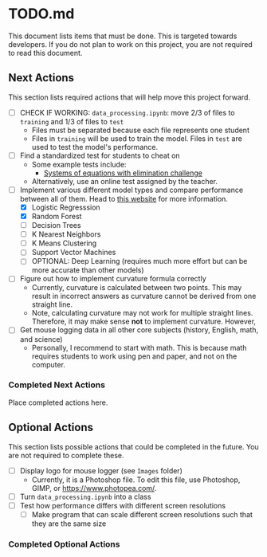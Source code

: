 # TODO.md
This document lists items that must be done. This is targeted towards developers. If you do not plan to work on this project, you are not required to read this document.

## Next Actions
This section lists required actions that will help move this project forward.
- [ ] CHECK IF WORKING: `data_processing.ipynb`: move 2/3 of files to `training` and 1/3 of files to `test`
    - Files must be separated because each file represents one student
    - Files in `training` will be used to train the model. Files in `test` are used to test the model's performance.
- [ ] Find a standardized test for students to cheat on
    - Some example tests include:
        - [Systems of equations with elimination challenge](https://www.khanacademy.org/math/algebra/x2f8bb11595b61c86:systems-of-equations/x2f8bb11595b61c86:solving-systems-elimination/e/systems_of_equations_with_elimination)
    - Alternatively, use an online test assigned by the teacher.
- [ ] Implement various different model types and compare performance between all of them. Head to [this website](https://scikit-learn.org/stable/auto_examples/classification/plot_classifier_comparison.html) for more information.
    - [x] Logistic Regresssion
    - [x] Random Forest
    - [ ] Decision Trees
    - [ ] K Nearest Neighbors
    - [ ] K Means Clustering
    - [ ] Support Vector Machines
    - [ ] OPTIONAL: Deep Learning (requires much more effort but can be more accurate than other models)
- [ ] Figure out how to implement curvature formula correctly
    - Currently, curvature is calculated between two points. This may result in incorrect answers as curvature cannot be derived from one straight line.
    - Note, calculating curvature may not work for multiple straight lines. Therefore, it may make sense **not** to implement curvature. However, 
- [ ] Get mouse logging data in all other core subjects (history, English, math, and science)
    - Personally, I recommend to start with math. This is because math requires students to work using pen and paper, and not on the computer.



### Completed Next Actions
Place completed actions here.


## Optional Actions
This section lists possible actions that could be completed in the future. You are not required to complete these.
- [ ] Display logo for mouse logger (see `Images` folder)
    - Currently, it is a Photoshop file. To edit this file, use Photoshop, GIMP, or https://www.photopea.com/.
- [ ] Turn `data_processing.ipynb` into a class
- [ ] Test how performance differs with different screen resolutions
    - [ ] Make program that can scale different screen resolutions such that they are the same size

### Completed Optional Actions
